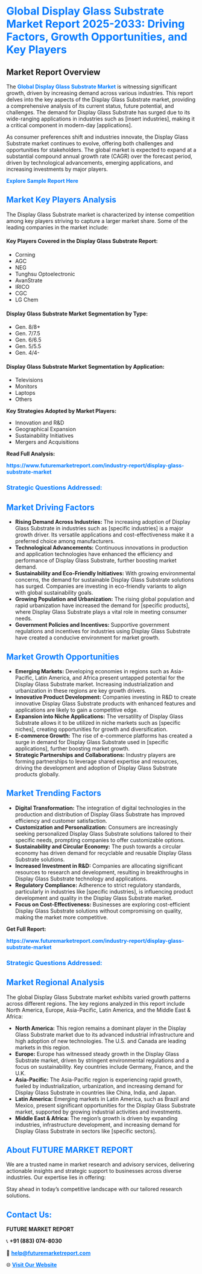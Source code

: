 <h1 style="color: #007BFF;">Global Display Glass Substrate Market Report 2025-2033: Driving Factors, Growth Opportunities, and Key Players</h1>

<section id="overview">
<h2>Market Report Overview</h2>
<p>The <a href="https://www.futuremarketreport.com/industry-report/display-glass-substrate-market" style="color: #007BFF; text-decoration: none;"><strong>Global Display Glass Substrate Market</strong></a> is witnessing significant growth, driven by increasing demand across various industries. This report delves into the key aspects of the Display Glass Substrate market, providing a comprehensive analysis of its current status, future potential, and challenges. The demand for Display Glass Substrate has surged due to its wide-ranging applications in industries such as [insert industries], making it a critical component in modern-day [applications].</p>
<p>As consumer preferences shift and industries innovate, the Display Glass Substrate market continues to evolve, offering both challenges and opportunities for stakeholders. The global market is expected to expand at a substantial compound annual growth rate (CAGR) over the forecast period, driven by technological advancements, emerging applications, and increasing investments by major players.</p>
</section>

<section id="overview">
<p><a href="https://www.futuremarketreport.com/request-sample/reportId=26576" style="color: #007BFF; text-decoration: none;"><strong>Explore Sample Report Here</strong></a></p>
</section>

<section id="key-players">
<h2 style="color: #007BFF;">Market Key Players Analysis</h2>
<p>The Display Glass Substrate market is characterized by intense competition among key players striving to capture a larger market share. Some of the leading companies in the market include:</p>
<h4>Key Players Covered in the Display Glass Substrate Report:</h4>
<ul><li>Corning</li><li>AGC</li><li>NEG</li><li>Tunghsu Optoelectronic</li><li>AvanStrate</li><li>IRICO</li><li>CGC</li><li>LG Chem</li></ul>
<h4>Display Glass Substrate Market Segmentation by Type:</h4>
<ul><li>Gen. 8/8+</li><li>Gen. 7/7.5</li><li>Gen. 6/6.5</li><li>Gen. 5/5.5</li><li>Gen. 4/4-</li></ul>

<h4>Display Glass Substrate Market Segmentation by Application:</h4>
<ul><li>Televisions</li><li>Monitors</li><li>Laptops</li><li>Others</li></ul>
<p><strong>Key Strategies Adopted by Market Players:</strong></p>
<ul>
<li>Innovation and R&D</li>
<li>Geographical Expansion</li>
<li>Sustainability Initiatives</li>
<li>Mergers and Acquisitions</li>
</ul>
</section>

<section>
<p><strong>Read Full Analysis: </strong></p><a href="https://www.futuremarketreport.com/industry-report/display-glass-substrate-market" style="color: #007BFF; text-decoration: none;"><strong>https://www.futuremarketreport.com/industry-report/display-glass-substrate-market</strong></a>
<h3 style="color: #007BFF;">Strategic Questions Addressed:</h3>
</section>

<section id="driving-factors">
<h2 style="color: #007BFF;">Market Driving Factors</h2>
<ul>
<li><strong>Rising Demand Across Industries:</strong> The increasing adoption of Display Glass Substrate in industries such as [specific industries] is a major growth driver. Its versatile applications and cost-effectiveness make it a preferred choice among manufacturers.</li>
<li><strong>Technological Advancements:</strong> Continuous innovations in production and application technologies have enhanced the efficiency and performance of Display Glass Substrate, further boosting market demand.</li>
<li><strong>Sustainability and Eco-Friendly Initiatives:</strong> With growing environmental concerns, the demand for sustainable Display Glass Substrate solutions has surged. Companies are investing in eco-friendly variants to align with global sustainability goals.</li>
<li><strong>Growing Population and Urbanization:</strong> The rising global population and rapid urbanization have increased the demand for [specific products], where Display Glass Substrate plays a vital role in meeting consumer needs.</li>
<li><strong>Government Policies and Incentives:</strong> Supportive government regulations and incentives for industries using Display Glass Substrate have created a conducive environment for market growth.</li>
</ul>
</section>

<section id="growth-opportunities">
<h2 style="color: #007BFF;">Market Growth Opportunities</h2>
<ul>
<li><strong>Emerging Markets:</strong> Developing economies in regions such as Asia-Pacific, Latin America, and Africa present untapped potential for the Display Glass Substrate market. Increasing industrialization and urbanization in these regions are key growth drivers.</li>
<li><strong>Innovative Product Development:</strong> Companies investing in R&D to create innovative Display Glass Substrate products with enhanced features and applications are likely to gain a competitive edge.</li>
<li><strong>Expansion into Niche Applications:</strong> The versatility of Display Glass Substrate allows it to be utilized in niche markets such as [specific niches], creating opportunities for growth and diversification.</li>
<li><strong>E-commerce Growth:</strong> The rise of e-commerce platforms has created a surge in demand for Display Glass Substrate used in [specific applications], further boosting market growth.</li>
<li><strong>Strategic Partnerships and Collaborations:</strong> Industry players are forming partnerships to leverage shared expertise and resources, driving the development and adoption of Display Glass Substrate products globally.</li>
</ul>
</section>

<section id="trending-factors">
<h2 style="color: #007BFF;">Market Trending Factors</h2>
<ul>
<li><strong>Digital Transformation:</strong> The integration of digital technologies in the production and distribution of Display Glass Substrate has improved efficiency and customer satisfaction.</li>
<li><strong>Customization and Personalization:</strong> Consumers are increasingly seeking personalized Display Glass Substrate solutions tailored to their specific needs, prompting companies to offer customizable options.</li>
<li><strong>Sustainability and Circular Economy:</strong> The push towards a circular economy has driven demand for recyclable and reusable Display Glass Substrate solutions.</li>
<li><strong>Increased Investment in R&D:</strong> Companies are allocating significant resources to research and development, resulting in breakthroughs in Display Glass Substrate technology and applications.</li>
<li><strong>Regulatory Compliance:</strong> Adherence to strict regulatory standards, particularly in industries like [specific industries], is influencing product development and quality in the Display Glass Substrate market.</li>
<li><strong>Focus on Cost-Effectiveness:</strong> Businesses are exploring cost-efficient Display Glass Substrate solutions without compromising on quality, making the market more competitive.</li>
</ul>
</section>

<section>
<p><strong>Get Full Report: </strong></p><a href="https://www.futuremarketreport.com/industry-report/display-glass-substrate-market" style="color: #007BFF; text-decoration: none;"><strong>https://www.futuremarketreport.com/industry-report/display-glass-substrate-market</strong></a>
<h3 style="color: #007BFF;">Strategic Questions Addressed:</h3>
</section>


<section id="regional-analysis">
<h2 style="color: #007BFF;">Market Regional Analysis</h2>
<p>The global Display Glass Substrate market exhibits varied growth patterns across different regions. The key regions analyzed in this report include North America, Europe, Asia-Pacific, Latin America, and the Middle East & Africa:</p>
<ul>
<li><strong>North America:</strong> This region remains a dominant player in the Display Glass Substrate market due to its advanced industrial infrastructure and high adoption of new technologies. The U.S. and Canada are leading markets in this region.</li>
<li><strong>Europe:</strong> Europe has witnessed steady growth in the Display Glass Substrate market, driven by stringent environmental regulations and a focus on sustainability. Key countries include Germany, France, and the U.K.</li>
<li><strong>Asia-Pacific:</strong> The Asia-Pacific region is experiencing rapid growth, fueled by industrialization, urbanization, and increasing demand for Display Glass Substrate in countries like China, India, and Japan.</li>
<li><strong>Latin America:</strong> Emerging markets in Latin America, such as Brazil and Mexico, present significant opportunities for the Display Glass Substrate market, supported by growing industrial activities and investments.</li>
<li><strong>Middle East & Africa:</strong> The region’s growth is driven by expanding industries, infrastructure development, and increasing demand for Display Glass Substrate in sectors like [specific sectors].</li>
</ul>
</section>

<footer>
<h2 style="color: #007BFF;">About FUTURE MARKET REPORT</h2>
<p>We are a trusted name in market research and advisory services, delivering actionable insights and strategic support to businesses across diverse industries. Our expertise lies in offering:</p>

<p>Stay ahead in today’s competitive landscape with our tailored research solutions.</p>

<h2 style="color: #007BFF;">Contact Us:</h2>
<p><strong>FUTURE MARKET REPORT</strong></p>
<p>📞 <strong>+91 (883) 074-8030</strong></p>
<p>📧 <strong><a href="mailto:help@futuremarketreport.com" style="color: #007BFF;">help@futuremarketreport.com</a></strong></p>
<p>🌐 <strong><a href="https://www.futuremarketreport.com/" style="color: #007BFF;">Visit Our Website</a></strong></p>
</footer>